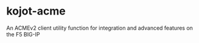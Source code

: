 # kojot-acme
An ACMEv2 client utility function for integration and advanced features on the F5 BIG-IP
